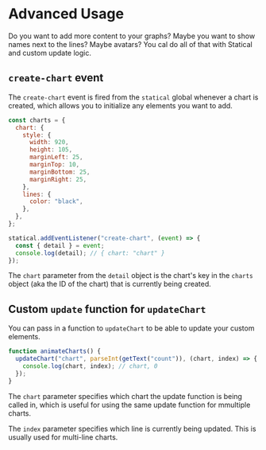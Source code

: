 # Advanced Usage

Do you want to add more content to your graphs? Maybe you want to show names next to the lines? Maybe avatars? You cal do all of that with Statical and custom update logic.

## `create-chart` event

The `create-chart` event is fired from the `statical` global whenever a chart is created, which allows you to initialize any elements you want to add.

```js
const charts = {
  chart: {
    style: {
      width: 920,
      height: 105,
      marginLeft: 25,
      marginTop: 10,
      marginBottom: 25,
      marginRight: 25,
    },
    lines: {
      color: "black",
    },
  },
};

statical.addEventListener("create-chart", (event) => {
  const { detail } = event;
  console.log(detail); // { chart: "chart" }
});
```

The `chart` parameter from the `detail` object is the chart's key in the `charts` object (aka the ID of the chart) that is currently being created.

## Custom `update` function for `updateChart`

You can pass in a function to `updateChart` to be able to update your custom elements.

```js
function animateCharts() {
  updateChart("chart", parseInt(getText("count")), (chart, index) => {
    console.log(chart, index); // chart, 0
  });
}
```

The `chart` parameter specifies which chart the update function is being called in, which is useful for using the same update function for mmultiple charts.

The `index` parameter specifies which line is currently being updated. This is usually used for multi-line charts.
